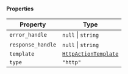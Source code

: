 #### Properties

| Property                                       | Type                                          |
| ---------------------------------------------- | --------------------------------------------- |
| <a id="error_handle"></a> `error_handle`       | `null` \| `string`                            |
| <a id="response_handle"></a> `response_handle` | `null` \| `string`                            |
| <a id="template"></a> `template`               | [`HttpActionTemplate`](HttpActionTemplate.md) |
| <a id="type"></a> `type`                       | `"http"`                                      |

